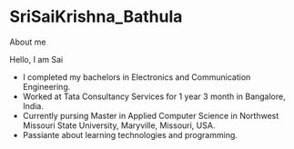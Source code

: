 # SriSaiKrishna_Bathula
About me

Hello, I am Sai<br>

* I completed my bachelors in Electronics and Communication Engineering.<br>
* Worked at Tata Consultancy Services for 1 year 3 month in Bangalore, India.<br>
* Currently pursing Master in Applied Computer Science in Northwest Missouri State University, Maryville, Missouri, USA.<br>
* Passiante about learning technologies and programming.
  

